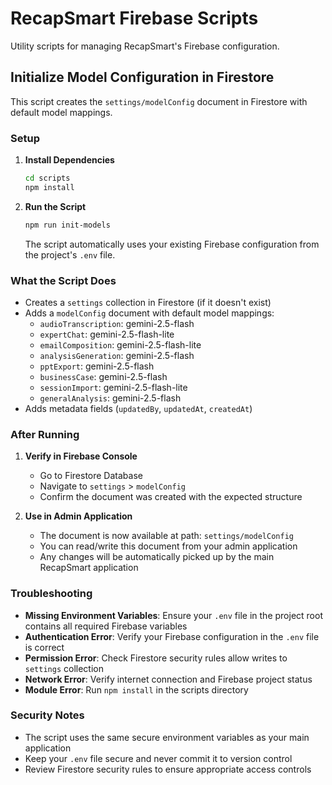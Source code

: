 # RecapSmart Firebase Scripts

Utility scripts for managing RecapSmart's Firebase configuration.

## Initialize Model Configuration in Firestore

This script creates the `settings/modelConfig` document in Firestore with default model mappings.

### Setup

1. **Install Dependencies**
   ```bash
   cd scripts
   npm install
   ```

2. **Run the Script**
   ```bash
   npm run init-models
   ```

   The script automatically uses your existing Firebase configuration from the project's `.env` file.

### What the Script Does

- Creates a `settings` collection in Firestore (if it doesn't exist)
- Adds a `modelConfig` document with default model mappings:
  - `audioTranscription`: gemini-2.5-flash
  - `expertChat`: gemini-2.5-flash-lite
  - `emailComposition`: gemini-2.5-flash-lite
  - `analysisGeneration`: gemini-2.5-flash
  - `pptExport`: gemini-2.5-flash
  - `businessCase`: gemini-2.5-flash
  - `sessionImport`: gemini-2.5-flash-lite
  - `generalAnalysis`: gemini-2.5-flash
- Adds metadata fields (`updatedBy`, `updatedAt`, `createdAt`)

### After Running

1. **Verify in Firebase Console**
   - Go to Firestore Database
   - Navigate to `settings` > `modelConfig`
   - Confirm the document was created with the expected structure

2. **Use in Admin Application**
   - The document is now available at path: `settings/modelConfig`
   - You can read/write this document from your admin application
   - Any changes will be automatically picked up by the main RecapSmart application

### Troubleshooting

- **Missing Environment Variables**: Ensure your `.env` file in the project root contains all required Firebase variables
- **Authentication Error**: Verify your Firebase configuration in the `.env` file is correct
- **Permission Error**: Check Firestore security rules allow writes to `settings` collection
- **Network Error**: Verify internet connection and Firebase project status
- **Module Error**: Run `npm install` in the scripts directory

### Security Notes

- The script uses the same secure environment variables as your main application
- Keep your `.env` file secure and never commit it to version control
- Review Firestore security rules to ensure appropriate access controls